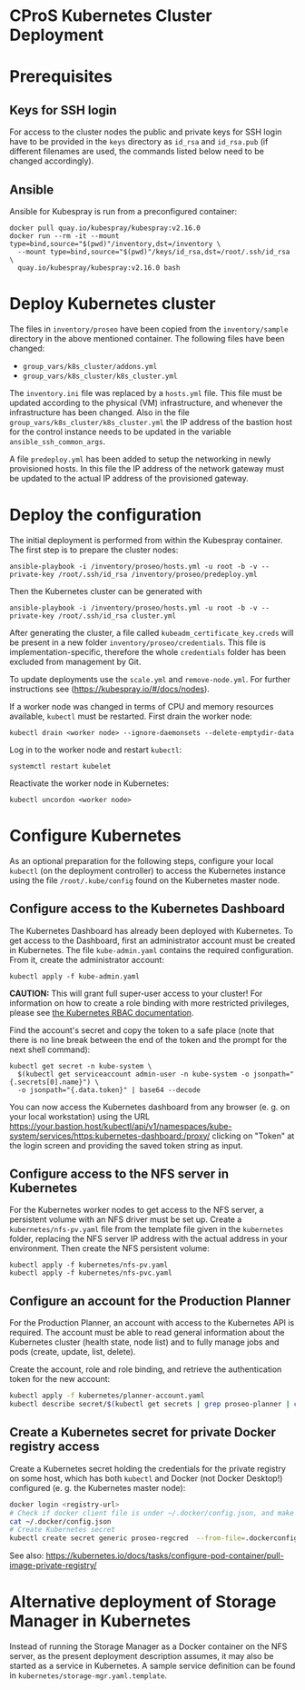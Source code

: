 CProS Kubernetes Cluster Deployment
===================================


# Prerequisites

## Keys for SSH login

For access to the cluster nodes the public and private keys for SSH login have to be provided in the
`keys` directory as `id_rsa` and `id_rsa.pub` (if different filenames are used, the commands listed
below need to be changed accordingly).

## Ansible

Ansible for Kubespray is run from a preconfigured container:
```
docker pull quay.io/kubespray/kubespray:v2.16.0
docker run --rm -it --mount type=bind,source="$(pwd)"/inventory,dst=/inventory \
  --mount type=bind,source="$(pwd)"/keys/id_rsa,dst=/root/.ssh/id_rsa \
  quay.io/kubespray/kubespray:v2.16.0 bash
```


# Deploy Kubernetes cluster

The files in `inventory/proseo` have been copied from the `inventory/sample` directory
in the above mentioned container. The following files have been changed:
- `group_vars/k8s_cluster/addons.yml`
- `group_vars/k8s_cluster/k8s_cluster.yml`

The `inventory.ini` file was replaced by a `hosts.yml` file. This file must be updated according to the physical (VM)
infrastructure, and whenever the infrastructure has been changed. Also in the file `group_vars/k8s_cluster/k8s_cluster.yml`
the IP address of the bastion host for the control instance needs to be updated in the variable `ansible_ssh_common_args`.

A file `predeploy.yml` has been added to setup the networking in newly provisioned hosts. In this file the IP address
of the network gateway must be updated to the actual IP address of the provisioned gateway.


# Deploy the configuration

The initial deployment is performed from within the Kubespray container. The first step is to prepare
the cluster nodes:
```
ansible-playbook -i /inventory/proseo/hosts.yml -u root -b -v --private-key /root/.ssh/id_rsa /inventory/proseo/predeploy.yml
```

Then the Kubernetes cluster can be generated with
```
ansible-playbook -i /inventory/proseo/hosts.yml -u root -b -v --private-key /root/.ssh/id_rsa cluster.yml
```

After generating the cluster, a file called `kubeadm_certificate_key.creds` will be present in a new folder
`inventory/proseo/credentials`. This file is implementation-specific, therefore the whole `credentials` folder
has been excluded from management by Git.

To update deployments use the `scale.yml` and `remove-node.yml`. For further instructions see
(https://kubespray.io/#/docs/nodes).

If a worker node was changed in terms of CPU and memory resources available, `kubectl` must be restarted. First drain the
worker node:
```
kubectl drain <worker node> --ignore-daemonsets --delete-emptydir-data
```
Log in to the worker node and restart `kubectl`:
```
systemctl restart kubelet
```
Reactivate the worker node in Kubernetes:
```
kubectl uncordon <worker node>
```


# Configure Kubernetes

As an optional preparation for the following steps, configure your local `kubectl` (on the deployment controller) to access
the Kubernetes instance using the file `/root/.kube/config` found on the Kubernetes master node.

## Configure access to the Kubernetes Dashboard

The Kubernetes Dashboard has already been deployed with Kubernetes. To get access to the Dashboard, first an administrator
account must be created in Kubernetes. The file `kube-admin.yaml` contains the required configuration.
From it, create the administrator account:
```
kubectl apply -f kube-admin.yaml
```

__CAUTION:__ This will grant full super-user access to your cluster! For information on how to create a role binding
with more restricted privileges, please see
[the Kubernetes RBAC documentation](https://kubernetes.io/docs/reference/access-authn-authz/rbac/#user-facing-roles).
   
Find the account's secret and copy the token to a safe place (note that there is no line break between the end of the
token and the prompt for the next shell command):
```
kubectl get secret -n kube-system \
  $(kubectl get serviceaccount admin-user -n kube-system -o jsonpath="{.secrets[0].name}") \
  -o jsonpath="{.data.token}" | base64 --decode 
```

You can now access the Kubernetes dashboard from any browser (e. g. on your local workstation) using the URL
https://your.bastion.host/kubectl/api/v1/namespaces/kube-system/services/https:kubernetes-dashboard:/proxy/
clicking on "Token" at the login screen and providing the saved token string as input.


## Configure access to the NFS server in Kubernetes

For the Kubernetes worker nodes to get access to the NFS server, a persistent volume with an NFS driver must be
set up. Create a `kubernetes/nfs-pv.yaml` file from the template file given in the `kubernetes` folder, replacing
the NFS server IP address with the actual address in your environment. Then create the NFS persistent volume:
```
kubectl apply -f kubernetes/nfs-pv.yaml
kubectl apply -f kubernetes/nfs-pvc.yaml
```


## Configure an account for the Production Planner

For the Production Planner, an account with access to the Kubernetes API is required. The account must be able to read general
information about the Kubernetes cluster (health state, node list) and to fully manage jobs and pods (create, update, list, delete).

Create the account, role and role binding, and retrieve the authentication token for the new account:
```bash
kubectl apply -f kubernetes/planner-account.yaml
kubectl describe secret/$(kubectl get secrets | grep proseo-planner | cut -d ' ' -f 1)
```


## Create a Kubernetes secret for private Docker registry access

Create a Kubernetes secret holding the credentials for the private registry on some host, which has both `kubectl` and Docker
(not Docker Desktop!) configured (e. g. the Kubernetes master node):
```sh
docker login <registry-url>
# Check if docker client file is under ~/.docker/config.json, and make sure it actually contains the desired credentials
cat ~/.docker/config.json
# Create Kubernetes secret
kubectl create secret generic proseo-regcred  --from-file=.dockerconfigjson=$HOME/.docker/config.json --type=kubernetes.io/dockerconfigjson
```
See also: <https://kubernetes.io/docs/tasks/configure-pod-container/pull-image-private-registry/>


# Alternative deployment of Storage Manager in Kubernetes

Instead of running the Storage Manager as a Docker container on the NFS server, as the present deployment description
assumes, it may also be started as a service in Kubernetes. A sample service definition can be found in
`kubernetes/storage-mgr.yaml.template`.
